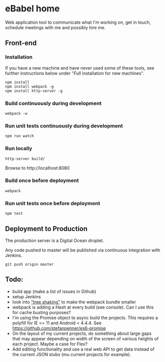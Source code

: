 # eBabel home 

Web application tool to communicate what I'm working on, get in touch, schedule meetings with me and possibly hire me.

## Front-end

### Installation

If you have a new machine and have never used some of these tools, see further instructions below under "Full installation for new machines".

```
npm install
npm install webpack -g
npm install http-server -g
```

### Build continuously during development

```
webpack -w
```

### Run unit tests continuously during development

```
npm run watch
```

### Run locally

```
http-server build/
```

Browse to http://localhost:8080

### Build once before deployment

```
webpack
```

### Run unit tests once before deployment

```
npm test
```

## Deployment to Production

The production server is a Digital Ocean droplet.

Any code pushed to master will be published via continuous integration with Jenkins.

```
git push origin master
```

## Todo:

- build app (make a list of issues in Github)
- setup Jenkins
- look into ["tree shaking"](https://medium.com/modus-create-front-end-development/webpack-2-tree-shaking-configuration-9f1de90f3233#.ceyvzb1bl) to make the webpack bundle smaller
- webpack is adding a Hash at every build (see console). Can I use this for cache busting purposes?
- I'm using the Promise object to async build the projects. This requires a polyfill for IE <= 11 and Android < 4.4.4. See https://github.com/stefanpenner/es6-promise
- On the layout of my current projects, do something about large gaps that may appear depending on width of the screen of various heights of each project. Maybe a case for Flex?
- Add editing functionality and use a real web API to get data instead of the current JSON stubs (mu current projects for example).
